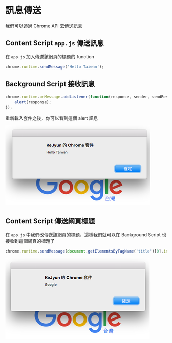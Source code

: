 # 訊息傳送

我們可以透過 Chrome API 去傳送訊息

## Content Script `app.js` 傳送訊息

在 `app.js` 加入傳送該網頁的標題的 function

```javascript
chrome.runtime.sendMessage('Hello Taiwan');
```

## Background Script 接收訊息

```javascript
chrome.runtime.onMessage.addListener(function(response, sender, sendResponse){
    alert(response);
});
```

重新載入套件之後，你可以看到這個 alert 訊息

![Script Message Passing Hello Taiwan](./images/start-message-passing-hello-taiwan.png)


## Content Script 傳送網頁標題

在 `app.js` 中我們改傳送該網頁的標題，這樣我們就可以在 Background Script 也接收到這個網頁的標題了

```javascript
chrome.runtime.sendMessage(document.getElementsByTagName('title')[0].innerText);
```

![Script Message Passing HTML Title](./images/start-message-passing-html-title.png)